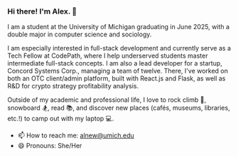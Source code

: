 ### Hi there! I'm Alex. 👋

I am a student at the University of Michigan graduating in June 2025, with a double major in computer science and sociology. 

I am especially interested in full-stack development and currently serve as a Tech Fellow at CodePath, where I help underserved students master intermediate full-stack concepts. I am also a lead developer for a startup, Concord Systems Corp., managing a team of twelve. There, I've worked on both an OTC client/admin platform, built with React.js and Flask, as well as R&D for crypto strategy profitability analysis.

Outside of my academic and professional life, I love to rock climb 🧗, snowboard 🏂, read 📚, and discover new places (cafés, museums, libraries, etc.!) to camp out with my laptop 💻.

- 📫 How to reach me: alnew@umich.edu
- 😄 Pronouns: She/Her
